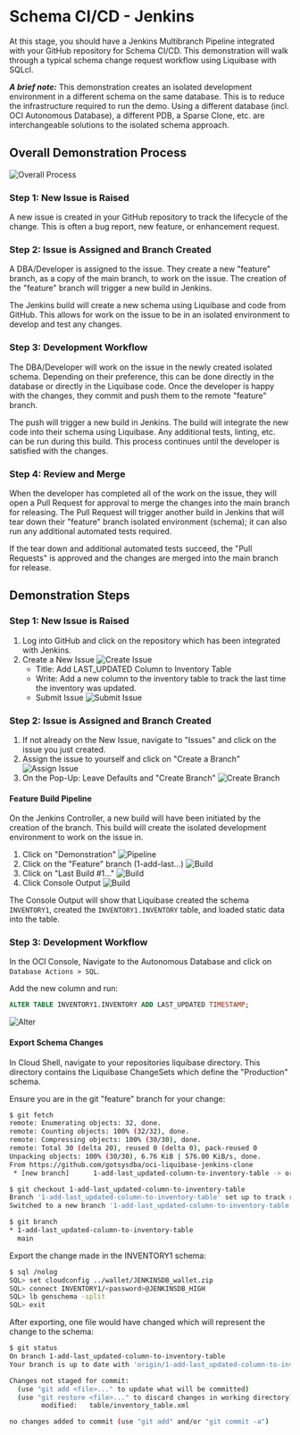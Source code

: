 # Schema CI/CD - Jenkins

At this stage, you should have a Jenkins Multibranch Pipeline integrated with your GitHub repository for Schema CI/CD.  This demonstration will walk through a typical schema change request workflow using Liquibase  with SQLcl.

_**A brief note:**_ This demonstration creates an isolated development environment in a different schema on the same database.  This is to reduce the infrastructure required to run the demo.  Using a different database (incl. OCI Autonomous Database), a different PDB, a Sparse Clone, etc. are interchangeable solutions to the isolated schema approach.  

## Overall Demonstration Process

![Overall Process](images/CICD_Github_Jenkins.drawio.png)

### Step **1**: New Issue is Raised

A new issue is created in your GitHub repository to track the lifecycle of the change.  This is often a bug report, new feature, or enhancement request.

### Step **2**: Issue is Assigned and Branch Created

A DBA/Developer is assigned to the issue.  They create a new "feature" branch, as a copy of the main branch, to work on the issue.  The creation of the "feature" branch will trigger a new build in Jenkins.  

The Jenkins build will create a new schema using Liquibase and code from GitHub.  This allows for work on the issue to be in an isolated environment to develop and test any changes.

### Step **3**: Development Workflow

The DBA/Developer will work on the issue in the newly created isolated schema.  Depending on their preference, this can be done directly in the database or directly in the Liquibase code.  Once the developer is happy with the changes, they commit and push them to the remote "feature" branch.

The push will trigger a new build in Jenkins.  The build will integrate the new code into their schema using Liquibase.  Any additional tests, linting, etc. can be run during this build.  This process continues until the developer is satisfied with the changes.

### Step **4**: Review and Merge

When the developer has completed all of the work on the issue, they will open a Pull Request for approval to merge the changes into the main branch for releasing.  The Pull Request will trigger another build in Jenkins that will tear down their "feature" branch isolated environment (schema); it can also run any additional automated tests required.

If the tear down and additional automated tests succeed, the "Pull Requests" is approved and the changes are merged into the main branch for release.

## Demonstration Steps

### Step **1**: New Issue is Raised

1. Log into GitHub and click on the repository which has been integrated with Jenkins.
2. Create a New Issue
![Create Issue](images/step1-create-issue1.png)
    - Title: Add LAST_UPDATED Column to Inventory Table
    - Write: Add a new column to the inventory table to track the last time the inventory was updated.
    - Submit Issue
    ![Submit Issue](images/step1-create-issue2.png)

### Step **2**: Issue is Assigned and Branch Created

1. If not already on the New Issue, navigate to "Issues" and click on the issue you just created.
2. Assign the issue to yourself and click on "Create a Branch"
![Assign Issue](images/step1-create-issue3.png)
3. On the Pop-Up: Leave Defaults and "Create Branch"
![Create Branch](images/step1-create-issue4.png)

#### Feature Build Pipeline

On the Jenkins Controller, a new build will have been initiated by the creation of the branch.  This build will create the isolated development environment to work on the issue in.
1. Click on "Demonstration"
![Pipeline](images/step-2-Pipeline.png)
2. Click on the "Feature" branch (1-add-last...)
![Build](images/step-2-build.png)
3. Click on "Last Build #1..."
![Build](images/step-2-last-build.png)
4. Click Console Output
![Build](images/step-2-console-output.png)

The Console Output will show that Liquibase created the schema `INVENTORY1`, created the `INVENTORY1.INVENTORY` table, and loaded static data into the table.

### Step **3**: Development Workflow

In the OCI Console, Navigate to the Autonomous Database and click on `Database Actions > SQL`.

Add the new column and run:
```sql
ALTER TABLE INVENTORY1.INVENTORY ADD LAST_UPDATED TIMESTAMP;
```
![Alter](images/step-3-alter-table.png)

#### Export Schema Changes
In Cloud Shell, navigate to your repositories liquibase directory.  This directory contains the Liquibase ChangeSets which define the "Production" schema.  

Ensure you are in the git "feature" branch for your change:
```bash
$ git fetch
remote: Enumerating objects: 32, done.
remote: Counting objects: 100% (32/32), done.
remote: Compressing objects: 100% (30/30), done.
remote: Total 30 (delta 20), reused 0 (delta 0), pack-reused 0
Unpacking objects: 100% (30/30), 6.76 KiB | 576.00 KiB/s, done.
From https://github.com/gotsysdba/oci-liquibase-jenkins-clone
 * [new branch]      1-add-last_updated-column-to-inventory-table -> origin/1-add-last_updated-column-to-inventory-table

$ git checkout 1-add-last_updated-column-to-inventory-table
Branch '1-add-last_updated-column-to-inventory-table' set up to track remote branch '1-add-last_updated-column-to-inventory-table' from 'origin'.
Switched to a new branch '1-add-last_updated-column-to-inventory-table'

$ git branch
* 1-add-last_updated-column-to-inventory-table
  main
```

Export the change made in the INVENTORY1 schema:

```bash
$ sql /nolog
SQL> set cloudconfig ../wallet/JENKINSDB_wallet.zip
SQL> connect INVENTORY1/<password>@JENKINSDB_HIGH
SQL> lb genschema -split
SQL> exit
```

After exporting, one file would have changed which will represent the change to the schema:

```bash
$ git status
On branch 1-add-last_updated-column-to-inventory-table
Your branch is up to date with 'origin/1-add-last_updated-column-to-inventory-table'.

Changes not staged for commit:
  (use "git add <file>..." to update what will be committed)
  (use "git restore <file>..." to discard changes in working directory)
        modified:   table/inventory_table.xml

no changes added to commit (use "git add" and/or "git commit -a")
```

